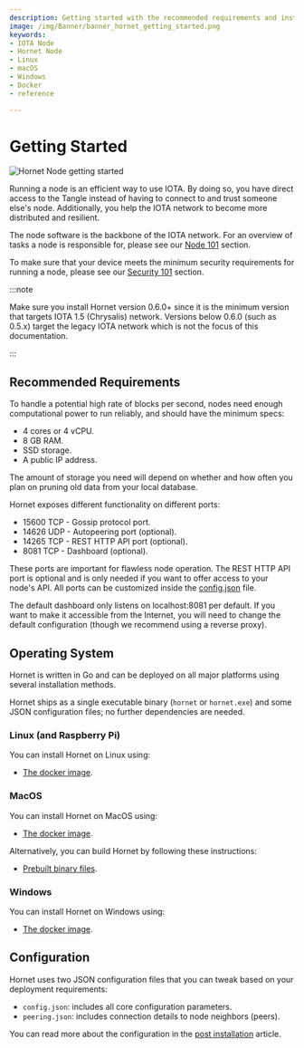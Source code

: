 ```yaml
---
description: Getting started with the recommended requirements and installation links for Linux, macOS, and Windows.
image: /img/Banner/banner_hornet_getting_started.png
keywords:
- IOTA Node
- Hornet Node
- Linux
- macOS
- Windows
- Docker
- reference

---
```



# Getting Started

![Hornet Node getting started](/img/Banner/banner_hornet_getting_started.png)

Running a node is an efficient way to use IOTA. By doing so, you have direct access to the Tangle instead of having to
connect to and trust someone else's node. Additionally, you help the IOTA network to become more distributed and resilient.

The node software is the backbone of the IOTA network. For an overview of tasks a node is responsible for, please
see our [Node 101](https://wiki.iota.org/hornet/getting_started/nodes_101) section.

To make sure that your device meets the minimum security requirements for running a node, please
see our [Security 101](https://wiki.iota.org/hornet/getting_started/security_101) section.

:::note

Make sure you install Hornet version 0.6.0+ since it is the minimum version that targets IOTA 1.5 (Chrysalis) network.
Versions below 0.6.0 (such as 0.5.x) target the legacy IOTA network which is not the focus of this documentation.

:::

## Recommended Requirements

To handle a potential high rate of blocks per second, nodes need enough computational power to run reliably, and
should have the minimum specs:

- 4 cores or 4 vCPU.
- 8 GB RAM.
- SSD storage.
- A public IP address.

The amount of storage you need will depend on whether and how often you plan on pruning old data from your local
database.

Hornet exposes different functionality on different ports:

- 15600 TCP - Gossip protocol port.
- 14626 UDP - Autopeering port (optional).
- 14265 TCP - REST HTTP API port (optional).
- 8081 TCP - Dashboard (optional).

These ports are important for flawless node operation. The REST HTTP API port is optional and is only needed if
you want to offer access to your node's API. All ports can be customized inside
the [config.json](https://wiki.iota.org/hornet/post_installation) file.

The default dashboard only listens on localhost:8081 per default. If you want to make it accessible from
the Internet, you will need to change the default configuration (though we recommend using a reverse proxy).

## Operating System

Hornet is written in Go and can be deployed on all major platforms using several installation methods.

Hornet ships as a single executable binary (`hornet` or `hornet.exe`) and some JSON configuration files; no further dependencies are needed.

### Linux (and Raspberry Pi)

You can install Hornet on Linux using:

- [The docker image](https://wiki.iota.org/hornet/getting_started/using_docker).

### MacOS

You can install Hornet on MacOS using:

- [The docker image](https://wiki.iota.org/hornet/getting_started/using_docker).

Alternatively, you can build Hornet by following these instructions:

- [Prebuilt binary files](https://wiki.iota.org/hornet/getting_started/using_docker#starting-an-existing-hornet).

### Windows

You can install Hornet on Windows using:

- [The docker image](https://wiki.iota.org/hornet/getting_started/using_docker).

## Configuration

Hornet uses two JSON configuration files that you can tweak based on your deployment requirements:

- `config.json`: includes all core configuration parameters.
- `peering.json`: includes connection details to node neighbors (peers).

You can read more about the configuration in the [post installation](https://wiki.iota.org/hornet/post_installation)
article.

